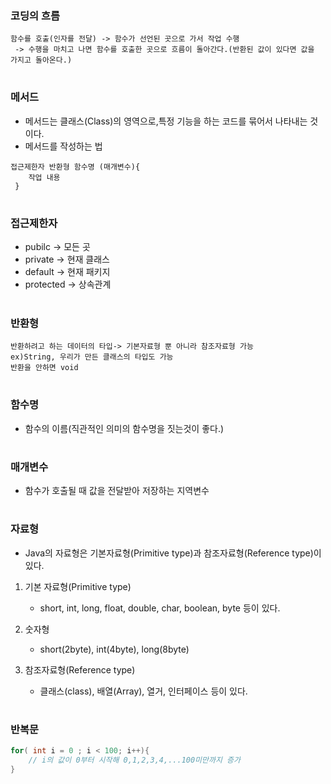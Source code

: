 ### 코딩의 흐름
```
함수를 호출(인자를 전달) -> 함수가 선언된 곳으로 가서 작업 수행
 -> 수행을 마치고 나면 함수를 호출한 곳으로 흐름이 돌아간다.(반환된 값이 있다면 값을 가지고 돌아온다.)
```
#    
### 메서드
- 메서드는 클래스(Class)의 영역으로,특정 기능을 하는 코드를 묶어서 나타내는 것이다.
- 메서드를 작성하는 법
```
접근제한자 반환형 함수명 (매개변수){
	작업 내용
 }
```
#
### 접근제한자
- pubilc -> 모든 곳 
-  private -> 현재 클래스
-  default -> 현재 패키지
-  protected -> 상속관계
#
### 반환형
 ```
반환하려고 하는 데이터의 타입-> 기본자료형 뿐 아니라 참조자료형 가능
 ex)String, 우리가 만든 클래스의 타입도 가능
 반환을 안하면 void
```
#
### 함수명
- 함수의 이름(직관적인 의미의 함수명을 짓는것이 좋다.)
#
### 매개변수
- 함수가 호출될 때 값을 전달받아 저장하는 지역변수
#
### 자료형
- Java의 자료형은 기본자료형(Primitive type)과 참조자료형(Reference type)이 있다.

1. 기본 자료형(Primitive type)
	- short, int, long, float, double, char, boolean, byte 등이 있다.
 
2. 숫자형
	- short(2byte), int(4byte), long(8byte)

3. 참조자료형(Reference type)
	- 클래스(class), 배열(Array), 열거, 인터페이스 등이 있다.
#
### 반복문
```java
for( int i = 0 ; i < 100; i++){
	// i의 값이 0부터 시작해 0,1,2,3,4,...100미만까지 증가
}
```


